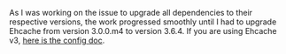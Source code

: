 As I was working on the issue to upgrade all dependencies to their respective versions, the work progressed smoothly 
until I had to upgrade Ehcache from version 3.0.0.m4 to version 3.6.4. If you are using Ehcache v3, 
[here is the config doc](http://javalite.io/caching#ehcache-configuration-v-3.x).
